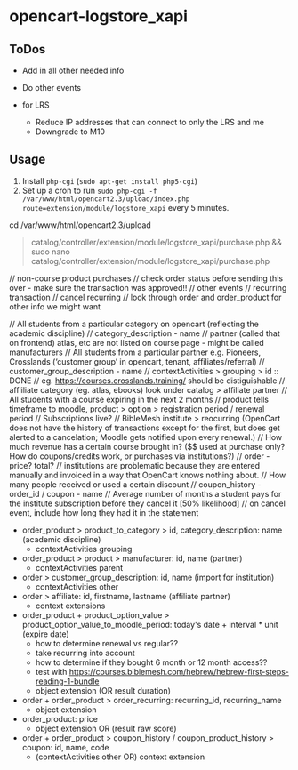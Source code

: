 # opencart-logstore_xapi

## ToDos

- Add in all other needed info
- Do other events

- for LRS
  - Reduce IP addresses that can connect to only the LRS and me
  - Downgrade to M10

## Usage

1) Install `php-cgi` (`sudo apt-get install php5-cgi`)
2) Set up a cron to run `sudo php-cgi -f /var/www/html/opencart2.3/upload/index.php route=extension/module/logstore_xapi` every 5 minutes.

cd /var/www/html/opencart2.3/upload
> catalog/controller/extension/module/logstore_xapi/purchase.php && sudo nano catalog/controller/extension/module/logstore_xapi/purchase.php



  // non-course product purchases
  // check order status before sending this over - make sure the transaction was approved!!
  // other events
    // recurring transaction
    // cancel recurring
  // look through order and order_product for other info we might want

  // All students from a particular category on opencart (reflecting the academic discipline)
    // category_description - name
    // partner (called that on frontend) atlas, etc are not listed on course page - might be called manufacturers
  // All students from a particular partner e.g. Pioneers, Crosslands (‘customer group’ in opencart, tenant, affiliates/referral)
    // customer_group_description - name
    // contextActivities > grouping > id :: DONE
    // eg. https://courses.crosslands.training/ should be distiguishable
    // affliliate category (eg. atlas, ebooks) look under catalog > affiliate partner
  // All students with a course expiring in the next 2 months
    // product tells timeframe to moodle, product > option > registration period / renewal period
  // Subscriptions live?
    // BibleMesh institute > reocurring (OpenCart does not have the history of transactions except for the first, but does get alerted to a cancelation; Moodle gets notified upon every renewal.)
  // How much revenue has a certain course brought in? ($$ used at purchase only? How do coupons/credits work, or purchases via institutions?)
    // order - price? total?
    // institutions are problematic because they are entered manually and invoiced in a way that OpenCart knows nothing about.
  // How many people received or used a certain discount
    // coupon_history - order_id / coupon - name
  // Average number of months a student pays for the institute subscription before they cancel it [50% likelihood]
    // on cancel event, include how long they had it in the statement

- order_product > product_to_category > id, category_description: name (academic discipline)
  - contextActivities grouping
- order_product > product > manufacturer: id, name (partner)
  - contextActivities parent
- order > customer_group_description: id, name (import for institution)
  - contextActivities other
- order > affiliate: id, firstname, lastname (affiliate partner)
  - context extensions
- order_product + product_option_value > product_option_value_to_moodle_period: today's date + interval * unit (expire date)
  - how to determine renewal vs regular??
  - take recurring into account
  - how to determine if they bought 6 month or 12 month access??
  - test with https://courses.biblemesh.com/hebrew/hebrew-first-steps-reading-1-bundle
  - object extension (OR result duration)
- order + order_product > order_recurring: recurring_id, recurring_name
  - object extension
- order_product: price
  - object extension OR (result raw score)
- order + order_product > coupon_history / coupon_product_history > coupon: id, name, code
  - (contextActivities other OR) context extension



